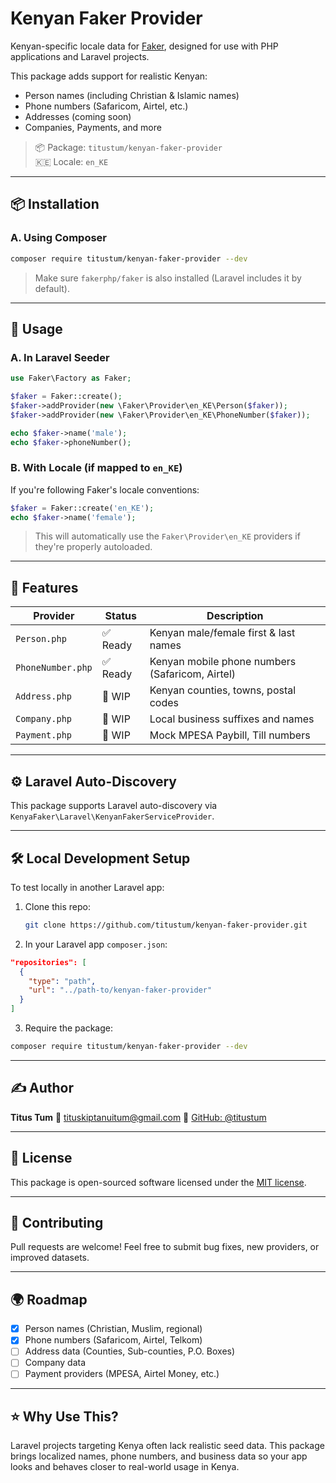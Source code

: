 
# Kenyan Faker Provider

Kenyan-specific locale data for [Faker](https://github.com/FakerPHP/Faker), designed for use with PHP applications and Laravel projects.

This package adds support for realistic Kenyan: 
- Person names (including Christian & Islamic names)
- Phone numbers (Safaricom, Airtel, etc.)
- Addresses (coming soon)
- Companies, Payments, and more

> 📦 Package: `titustum/kenyan-faker-provider`  
> 🇰🇪 Locale: `en_KE`

---

## 📦 Installation

### A. Using Composer

```bash
composer require titustum/kenyan-faker-provider --dev
````

> Make sure `fakerphp/faker` is also installed (Laravel includes it by default).

---

## 🚀 Usage

### A. In Laravel Seeder

```php
use Faker\Factory as Faker;

$faker = Faker::create();
$faker->addProvider(new \Faker\Provider\en_KE\Person($faker));
$faker->addProvider(new \Faker\Provider\en_KE\PhoneNumber($faker));

echo $faker->name('male');
echo $faker->phoneNumber();
```

### B. With Locale (if mapped to `en_KE`)

If you're following Faker's locale conventions:

```php
$faker = Faker::create('en_KE');
echo $faker->name('female');
```

> This will automatically use the `Faker\Provider\en_KE` providers if they're properly autoloaded.

---

## 🧩 Features

| Provider          | Status  | Description                                     |
| ----------------- | ------- | ----------------------------------------------- |
| `Person.php`      | ✅ Ready | Kenyan male/female first & last names           |
| `PhoneNumber.php` | ✅ Ready | Kenyan mobile phone numbers (Safaricom, Airtel) |
| `Address.php`     | 🚧 WIP  | Kenyan counties, towns, postal codes            |
| `Company.php`     | 🚧 WIP  | Local business suffixes and names               |
| `Payment.php`     | 🚧 WIP  | Mock MPESA Paybill, Till numbers                |

---

## ⚙️ Laravel Auto-Discovery

This package supports Laravel auto-discovery via `KenyaFaker\Laravel\KenyanFakerServiceProvider`.

---

## 🛠 Local Development Setup

To test locally in another Laravel app:

1. Clone this repo:

   ```bash
   git clone https://github.com/titustum/kenyan-faker-provider.git
   ```

2. In your Laravel app `composer.json`:

```json
"repositories": [
  {
    "type": "path",
    "url": "../path-to/kenyan-faker-provider"
  }
]
```

3. Require the package:

```bash
composer require titustum/kenyan-faker-provider --dev
```

---

## ✍️ Author

**Titus Tum**
📧 [tituskiptanuitum@gmail.com](mailto:tituskiptanuitum@gmail.com)
🔗 [GitHub: @titustum](https://github.com/titustum)

---

## 📄 License

This package is open-sourced software licensed under the [MIT license](LICENSE).

---

## 🙌 Contributing

Pull requests are welcome! Feel free to submit bug fixes, new providers, or improved datasets.

---

## 🌍 Roadmap

* [x] Person names (Christian, Muslim, regional)
* [x] Phone numbers (Safaricom, Airtel, Telkom)
* [ ] Address data (Counties, Sub-counties, P.O. Boxes)
* [ ] Company data
* [ ] Payment providers (MPESA, Airtel Money, etc.)

---

## ⭐️ Why Use This?

Laravel projects targeting Kenya often lack realistic seed data. This package brings localized names, phone numbers, and business data so your app looks and behaves closer to real-world usage in Kenya.
 